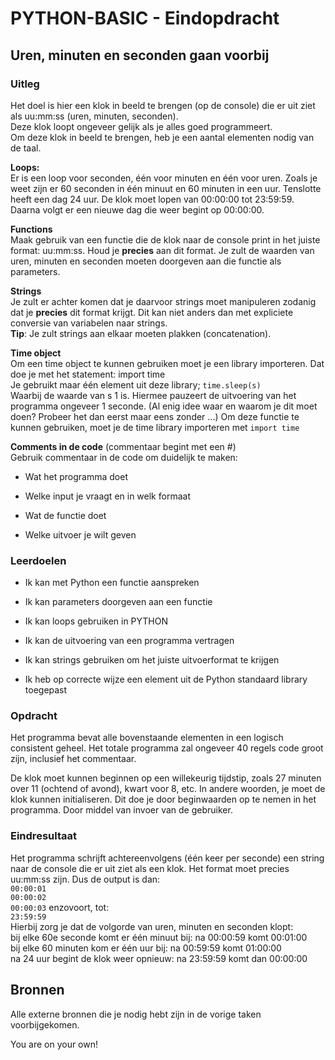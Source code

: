 # PYTHON-BASIC - Eindopdracht

## Uren, minuten en seconden gaan voorbij

### Uitleg

Het doel is hier een klok in beeld te brengen (op de console) die er uit ziet
als uu:mm:ss (uren, minuten, seconden).  
Deze klok loopt ongeveer gelijk als je alles goed programmeert.  
Om deze klok in beeld te brengen, heb je een aantal elementen nodig van de taal.

**Loops:**  
Er is een loop voor seconden, één voor minuten en één voor uren. Zoals je weet
zijn er 60 seconden in één minuut en 60 minuten in een uur. Tenslotte heeft een
dag 24 uur. De klok moet lopen van 00:00:00 tot 23:59:59. Daarna volgt er een
nieuwe dag die weer begint op 00:00:00.

**Functions**  
Maak gebruik van een functie die de klok naar de console print in het juiste
format: uu:mm:ss. Houd je **precies** aan dit format. Je zult de waarden van
uren, minuten en seconden moeten doorgeven aan die functie als parameters.

**Strings**  
Je zult er achter komen dat je daarvoor strings moet manipuleren zodanig dat je
**precies** dit format krijgt. Dit kan niet anders dan met expliciete conversie
van variabelen naar strings.  
**Tip**: Je zult strings aan elkaar moeten plakken (concatenation).

**Time object**  
Om een time object te kunnen gebruiken moet je een library importeren. Dat doe
je met het statement: import time  
Je gebruikt maar één element uit deze library; `time.sleep(s)`  
Waarbij de waarde van s 1 is. Hiermee pauzeert de uitvoering van het programma
ongeveer 1 seconde. (Al enig idee waar en waarom je dit moet doen? Probeer het
dan eerst maar eens zonder ...) Om deze functie te kunnen gebruiken, moet je de
time library importeren met `import time`

**Comments in de code** (commentaar begint met een \#)  
Gebruik commentaar in de code om duidelijk te maken:

- Wat het programma doet

- Welke input je vraagt en in welk formaat

- Wat de functie doet

- Welke uitvoer je wilt geven

### Leerdoelen

- Ik kan met Python een functie aanspreken

- Ik kan parameters doorgeven aan een functie

- Ik kan loops gebruiken in PYTHON

- Ik kan de uitvoering van een programma vertragen

- Ik kan strings gebruiken om het juiste uitvoerformat te krijgen

- Ik heb op correcte wijze een element uit de Python standaard library
toegepast

### Opdracht

Het programma bevat alle bovenstaande elementen in een logisch consistent
geheel. Het totale programma zal ongeveer 40 regels code groot zijn, inclusief het commentaar.

De klok moet kunnen beginnen op een willekeurig tijdstip, zoals 27 minuten over 11 (ochtend of avond), kwart voor 8, etc. In andere woorden, je moet de klok
kunnen initialiseren. Dit doe je door beginwaarden op te nemen in het programma.
Door middel van invoer van de gebruiker.

### Eindresultaat

Het programma schrijft achtereenvolgens (één keer per seconde) een string naar
de console die er uit ziet als een klok. Het format moet precies uu:mm:ss zijn.
Dus de output is dan:  
`00:00:01`  
`00:00:02`  
`00:00:03` enzovoort, tot:  
`23:59:59`  
Hierbij zorg je dat de volgorde van uren, minuten en seconden klopt:  
bij elke 60e seconde komt er één minuut bij: na 00:00:59 komt 00:01:00  
bij elke 60 minuten kom er één uur bij: na 00:59:59 komt 01:00:00  
na 24 uur begint de klok weer opnieuw: na 23:59:59 komt dan 00:00:00

## Bronnen

Alle externe bronnen die je nodig hebt zijn in de vorige taken voorbijgekomen.

You are on your own!

